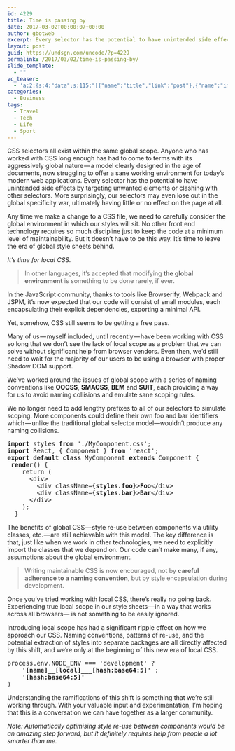```yaml
---
id: 4229
title: Time is passing by
date: 2017-03-02T00:00:07+00:00
author: gbotweb
excerpt: Every selector has the potential to have unintended side effects by targeting unwanted elements or clashing with other selectors. More surprisingly, our selectors may even lose out in the global specificity war, ultimately having little or no effect on the page at all. Any time we make a change to a CSS file, we need to carefully consider the global environment in which our styles will sit. No other front end technology requires so much discipline just to keep the code at a minimum level of maintainability.
layout: post
guid: https://undsgn.com/uncode/?p=4229
permalink: /2017/03/02/time-is-passing-by/
slide_template:
  - ""
vc_teaser:
  - 'a:2:{s:4:"data";s:115:"[{"name":"title","link":"post"},{"name":"image","image":"featured","link":"none"},{"name":"text","mode":"excerpt"}]";s:7:"bgcolor";s:0:"";}'
categories:
  - Business
tags:
  - Travel
  - Tech
  - Life
  - Sport
---
```

CSS selectors all exist within the same global scope. Anyone who has worked with CSS long enough has had to come to terms with its aggressively global nature — a model clearly designed in the age of documents, now struggling to offer a sane working environment for today’s modern web applications. Every selector has the potential to have unintended side effects by targeting unwanted elements or clashing with other selectors. More surprisingly, our selectors may even lose out in the global specificity war, ultimately having little or no effect on the page at all.

Any time we make a change to a CSS file, we need to carefully consider the global environment in which our styles will sit. No other front end technology requires so much discipline just to keep the code at a minimum level of maintainability. But it doesn’t have to be this way. It’s time to leave the era of global style sheets behind.

_It’s time for local CSS._

> In other languages, it’s accepted that modifying **the global environment** is something to be done rarely, if ever.

In the JavaScript community, thanks to tools like Browserify, Webpack and JSPM, it’s now expected that our code will consist of small modules, each encapsulating their explicit dependencies, exporting a minimal API.

Yet, somehow, CSS still seems to be getting a free pass.

Many of us — myself included, until recently — have been working with CSS so long that we don’t see the lack of local scope as a problem that we can solve without significant help from browser vendors. Even then, we’d still need to wait for the majority of our users to be using a browser with proper Shadow DOM support.

We’ve worked around the issues of global scope with a series of naming conventions like **OOCSS**, **SMACSS**, **BEM** and **SUIT**, each providing a way for us to avoid naming collisions and emulate sane scoping rules.

We no longer need to add lengthy prefixes to all of our selectors to simulate scoping. More components could define their own foo and bar identifiers which — unlike the traditional global selector model—wouldn’t produce any naming collisions.

<pre><strong>import</strong> styles <strong>from</strong> './MyComponent.css';
<strong>import</strong> React, { Component } <strong>from</strong> 'react';
<strong>export default class</strong> MyComponent <strong>extends</strong> Component {
 <strong>render</strong>() {
    return (
      &lt;div&gt;
        &lt;div className={<strong>styles.foo</strong>}&gt;<strong>Foo</strong>&lt;/div&gt;
        &lt;div className={<strong>styles.bar</strong>}&gt;<strong>Bar</strong>&lt;/div&gt;
      &lt;/div&gt;
    );
  }</pre>

The benefits of global CSS — style re-use between components via utility classes, etc. — are still achievable with this model. The key difference is that, just like when we work in other technologies, we need to explicitly import the classes that we depend on. Our code can’t make many, if any, assumptions about the global environment.

> Writing maintainable CSS is now encouraged, not by **careful adherence to a naming convention**, but by style encapsulation during development.

Once you’ve tried working with local CSS, there’s really no going back. Experiencing true local scope in our style sheets — in a way that works across all browsers— is not something to be easily ignored.

Introducing local scope has had a significant ripple effect on how we approach our CSS. Naming conventions, patterns of re-use, and the potential extraction of styles into separate packages are all directly affected by this shift, and we’re only at the beginning of this new era of local CSS.

<pre>process.env.NODE_ENV === 'development' ?<strong>
    '[name]__[local]___[hash:base64:5]</strong>' :
    '<strong>[hash:base64:5]'
</strong>)</pre>

Understanding the ramifications of this shift is something that we’re still working through. With your valuable input and experimentation, I’m hoping that this is a conversation we can have together as a larger community.

_Note: Automatically optimising style re-use between components would be an amazing step forward, but it definitely requires help from people a lot smarter than me._